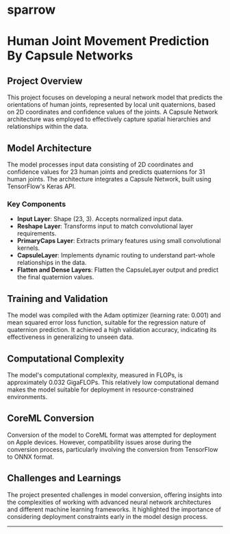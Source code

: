 # sparrow

# Human Joint Movement Prediction By Capsule Networks

## Project Overview
This project focuses on developing a neural network model that predicts the orientations of human joints, represented by local unit quaternions, based on 2D coordinates and confidence values of the joints. A Capsule Network architecture was employed to effectively capture spatial hierarchies and relationships within the data.

## Model Architecture
The model processes input data consisting of 2D coordinates and confidence values for 23 human joints and predicts quaternions for 31 human joints. The architecture integrates a Capsule Network, built using TensorFlow's Keras API.

### Key Components
- **Input Layer**: Shape (23, 3). Accepts normalized input data.
- **Reshape Layer**: Transforms input to match convolutional layer requirements.
- **PrimaryCaps Layer**: Extracts primary features using small convolutional kernels.
- **CapsuleLayer**: Implements dynamic routing to understand part-whole relationships in the data.
- **Flatten and Dense Layers**: Flatten the CapsuleLayer output and predict the final quaternion values.

## Training and Validation
The model was compiled with the Adam optimizer (learning rate: 0.001) and mean squared error loss function, suitable for the regression nature of quaternion prediction. It achieved a high validation accuracy, indicating its effectiveness in generalizing to unseen data.

## Computational Complexity
The model's computational complexity, measured in FLOPs, is approximately 0.032 GigaFLOPs. This relatively low computational demand makes the model suitable for deployment in resource-constrained environments.

## CoreML Conversion
Conversion of the model to CoreML format was attempted for deployment on Apple devices. However, compatibility issues arose during the conversion process, particularly involving the conversion from TensorFlow to ONNX format.

## Challenges and Learnings
The project presented challenges in model conversion, offering insights into the complexities of working with advanced neural network architectures and different machine learning frameworks. It highlighted the importance of considering deployment constraints early in the model design process.

---

